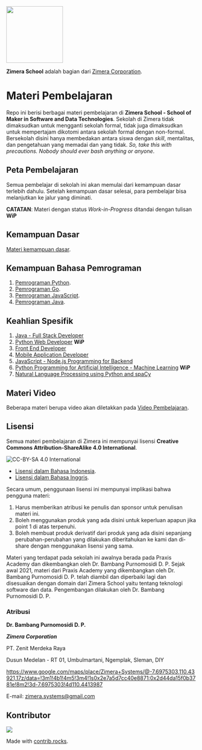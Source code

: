 <img src="img/logo.png" width="150px" height="150px" />

**Zimera School** adalah bagian dari [Zimera Corporation](https://github.com/zimera-corp).

# Materi Pembelajaran

Repo ini berisi berbagai materi pembelajaran di **Zimera School - School of Maker in Software and Data Technologies**. Sekolah di Zimera tidak dimaksudkan untuk mengganti sekolah formal, tidak juga dimaksudkan untuk mempertajam dikotomi antara sekolah formal dengan non-formal. Bersekolah disini hanya membedakan antara siswa dengan *skill*, mentalitas, dan pengetahuan yang memadai dan yang tidak. *So, take this with precautions. Nobody should ever bash anything or anyone*.

## Peta Pembelajaran

Semua pembelajar di sekolah ini akan memulai dari kemampuan dasar terlebih dahulu. Setelah kemampuan dasar selesai, para pembelajar bisa melanjutkan ke jalur yang diminati.

**CATATAN**: Materi dengan status *Work-in-Progress* ditandai dengan tulisan **WiP**

## Kemampuan Dasar

[Materi kemampuan dasar](kemampuan-dasar.md).

## Kemampuan Bahasa Pemrograman

1. [Pemrograman Python](python-programming/).
2. [Pemrograman Go](go-programming/).
3. [Pemrograman JavaScript](js-programming/).
4. [Pemrograman Java](java-programming/).

## Keahlian Spesifik 

1. [Java - Full Stack Developer](java-full-stack/)
2. [Python Web Developer](python-web-developer/) **WiP**
3. [Front End Developer](ront-end/)
4. [Mobile Application Developer](mobile-app-dev/)
5. [JavaScript - Node.js Programming for Backend](js-node-backend/)
6. [Python Programming for Artificial Intelligence - Machine Learning](python-ai-ml/) **WiP**
7. [Natural Language Processing using Python and spaCy](python-nlp/)

## Materi Video

Beberapa materi berupa video akan diletakkan pada [Video Pembelajaran](videos/).

## Lisensi

Semua materi pembelajaran di Zimera ini mempunyai lisensi **Creative Commons Attribution-ShareAlike 4.0 International**.

![CC-BY-SA 4.0 International](img/cc-by-sa.png)

* [Lisensi dalam Bahasa Indonesia](https://creativecommons.org/licenses/by-sa/4.0/deed.id).
* [Lisensi dalam Bahasa Inggris](https://creativecommons.org/licenses/by-sa/4.0/deed.en).

Secara umum, penggunaan lisensi ini mempunyai implikasi bahwa pengguna materi: 

1.  Harus memberikan atribusi ke penulis dan sponsor untuk penulisan materi ini.
2.  Boleh menggunakan produk yang ada disini untuk keperluan apapun jika point 1 di atas terpenuhi.
3.  Boleh membuat produk derivatif dari produk yang ada disini sepanjang perubahan-perubahan yang dilakukan diberitahukan ke kami dan di-share dengan menggunakan lisensi yang sama.

Materi yang terdapat pada sekolah ini awalnya berada pada Praxis Academy dan dikembangkan oleh Dr. Bambang Purnomosidi D. P. Sejak awal 2021, materi dari Praxis Academy yang dikembangkan oleh Dr. Bambang Purnomosidi D. P. telah diambil dan diperbaiki lagi dan disesuaikan dengan domain dari Zimera School yaitu tentang teknologi software dan data. Pengembangan dilakukan oleh Dr. Bambang Purnomosidi D. P. 

### Atribusi

**Dr. Bambang Purnomosidi D. P.**  

**_Zimera Corporation_**  

PT. Zenit Merdeka Raya

Dusun Medelan - RT 01, Umbulmartani, Ngemplak, Sleman, DIY

https://www.google.com/maps/place/Zimera+Systems/@-7.6975303,110.43921,17z/data=!3m1!4b1!4m5!3m4!1s0x2e7a5d7cc40e8871:0x2d44da15f0b3781e!8m2!3d-7.6975303!4d110.4413987

E-mail: zimera.systems@gmail.com

## Kontributor

<a href="https://github.com/zimera-school/materi-pembelajaran/graphs/contributors">
  <img src="https://contrib.rocks/image?repo=zimera-school/materi-pembelajaran" />
</a>

Made with [contrib.rocks](https://contrib.rocks).
